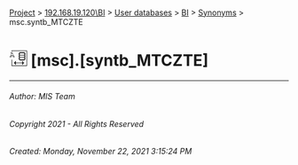 #### 

[Project](../../../../index.md) > [192.168.19.120\\BI](../../../index.md) > [User databases](../../index.md) > [BI](../index.md) > [Synonyms](Synonyms.md) > msc.syntb_MTCZTE

# ![Synonyms](../../../../Images/Synonym32.png) [msc].[syntb_MTCZTE]

---

###### Author:  MIS Team

###### Copyright 2021 - All Rights Reserved

###### Created: Monday, November 22, 2021 3:15:24 PM

